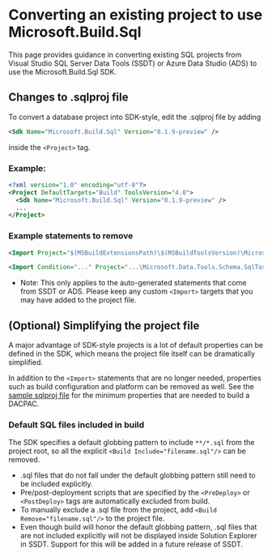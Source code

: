 # Converting an existing project to use Microsoft.Build.Sql

This page provides guidance in converting existing SQL projects from Visual Studio SQL Server Data Tools (SSDT) or Azure Data Studio (ADS) to use the Microsoft.Build.Sql SDK.

## Changes to .sqlproj file
To convert a database project into SDK-style, edit the .sqlproj file by adding
```xml
<Sdk Name="Microsoft.Build.Sql" Version="0.1.9-preview" />
``` 
inside the `<Project>` tag.

### Example:
```xml
<?xml version="1.0" encoding="utf-8"?>
<Project DefaultTargets="Build" ToolsVersion="4.0">
  <Sdk Name="Microsoft.Build.Sql" Version="0.1.9-preview" />
  ...
</Project>
```

### Example statements to remove
```xml
<Import Project="$(MSBuildExtensionsPath)\$(MSBuildToolsVersion)\Microsoft.Common.props" Condition="Exists('$(MSBuildExtensionsPath)\$(MSBuildToolsVersion)\Microsoft.Common.props')" />
```
```xml
<Import Condition="..." Project="...\Microsoft.Data.Tools.Schema.SqlTasks.targets"/>
```

* Note: This only applies to the auto-generated statements that come from SSDT or ADS. Please keep any custom `<Import>` targets that you may have added to the project file.

## (Optional) Simplifying the project file
A major advantage of SDK-style projects is a lot of default properties can be defined in the SDK, which means the project file itself can be dramatically simplified.

In addition to the `<Import>` statements that are no longer needed, properties such as build configuration and platform can be removed as well. See the [sample sqlproj file](../../samples/SdkStyleDatabaseProject/sample.sqlproj) for the minimum properties that are needed to build a DACPAC.

### Default SQL files included in build
The SDK specifies a default globbing pattern to include `**/*.sql` from the project root, so all the explicit `<Build Include="filename.sql"/>` can be removed.
* .sql files that do not fall under the default globbing pattern still need to be included explicitly.
* Pre/post-deployment scripts that are specified by the `<PreDeploy>` or `<PostDeploy>` tags are automatically excluded from build.
* To manually exclude a .sql file from the project, add `<Build Remove="filename.sql"/>` to the project file.
* Even though build will honor the default globbing pattern, .sql files that are not included explicitly will not be displayed inside Solution Explorer in SSDT. Support for this will be added in a future release of SSDT.